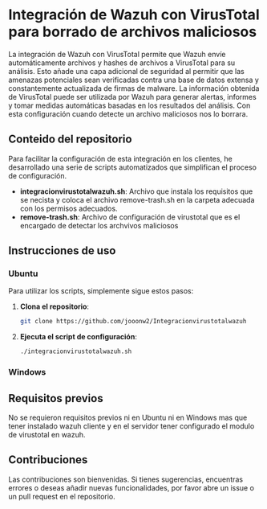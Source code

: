 # Integración de Wazuh con VirusTotal para borrado de archivos maliciosos

La integración de Wazuh con VirusTotal permite que Wazuh envíe automáticamente archivos y hashes de archivos a VirusTotal para su análisis. Esto añade una capa adicional de seguridad al permitir que las amenazas potenciales sean verificadas contra una base de datos extensa y constantemente actualizada de firmas de malware. La información obtenida de VirusTotal puede ser utilizada por Wazuh para generar alertas, informes y tomar medidas automáticas basadas en los resultados del análisis. Con esta configuración cuando detecte un archivo maliciosos nos lo borrara.

## Conteido del repositorio

Para facilitar la configuración de esta integración en los clientes, he desarrollado una serie de scripts automatizados que simplifican el proceso de configuración. 
- **integracionvirustotalwazuh.sh**: Archivo que instala los requisitos que se necista y coloca el archivo remove-trash.sh en la carpeta adecuada con los permisos adecuados.
- **remove-trash.sh**: Archivo de configuración de virustotal que es el encargado de detectar los archvivos maliciosos

## Instrucciones de uso
### Ubuntu

Para utilizar los scripts, simplemente sigue estos pasos:

1. **Clona el repositorio**:
    ```bash
    git clone https://github.com/jooonw2/Integracionvirustotalwazuh
    ```
2. **Ejecuta el script de configuración**:
    ```bash
    ./integracionvirustotalwazuh.sh
    ```
### Windows
## Requisitos previos
No se requieron requisitos previos ni en Ubuntu ni en Windows mas que tener instalado wazuh cliente y en el servidor tener configurado el modulo de virustotal en wazuh.
## Contribuciones

Las contribuciones son bienvenidas. Si tienes sugerencias, encuentras errores o deseas añadir nuevas funcionalidades, por favor abre un issue o un pull request en el repositorio.
